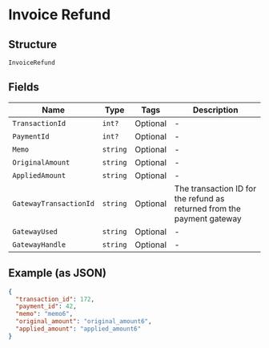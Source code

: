 
# Invoice Refund

## Structure

`InvoiceRefund`

## Fields

| Name | Type | Tags | Description |
|  --- | --- | --- | --- |
| `TransactionId` | `int?` | Optional | - |
| `PaymentId` | `int?` | Optional | - |
| `Memo` | `string` | Optional | - |
| `OriginalAmount` | `string` | Optional | - |
| `AppliedAmount` | `string` | Optional | - |
| `GatewayTransactionId` | `string` | Optional | The transaction ID for the refund as returned from the payment gateway |
| `GatewayUsed` | `string` | Optional | - |
| `GatewayHandle` | `string` | Optional | - |

## Example (as JSON)

```json
{
  "transaction_id": 172,
  "payment_id": 42,
  "memo": "memo6",
  "original_amount": "original_amount6",
  "applied_amount": "applied_amount6"
}
```


